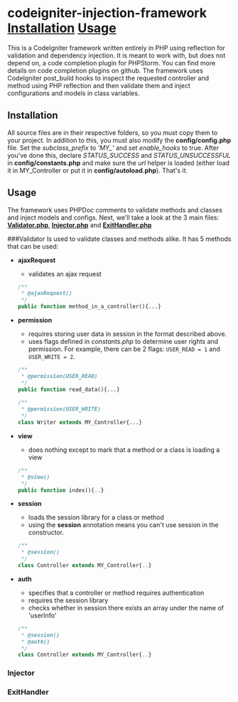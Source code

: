 # codeigniter-injection-framework [Installation](README.md:9) [Usage](README.md:17)
This is a CodeIgniter framework written entirely in PHP using reflection for 
validation and dependency injection. It is meant to work with, but does not depend on, a
code completion plugin for PHPStorm. You can find more details on
code completion plugins on github. The framework uses CodeIgniter post_build hooks
to inspect the requested controller and method using PHP reflection and then
validate them and inject configurations and models in class variables. 

## Installation
All source files are in their respective folders, so you must copy them to your project.
In addition to this, you must also modify the **config/config.php** file. Set the 
*subclass_prefix* to *'MY_'* and set *enable_hooks* to true. After you've done this,
declare *STATUS_SUCCESS* and *STATUS_UNSUCCESSFUL* in **config/constants.php** and 
make sure the *url* helper is loaded (either load it in MY_Controller or put it in 
**config/autoload.php**). That's it.

## Usage
The framework uses PHPDoc comments to validate methods and classes and inject models
and configs. Next, we'll take a look at the 3 main files: [**Validator.php**,](README.md:22) 
[**Injector.php**](README.md:34) and [**ExitHandler.php**](README.md:36)

###Validator
Is used to validate classes and methods alike. It has 5 methods that can be used:
 - **ajaxRequest**
    - validates an ajax request
    ```php
    /**
     * @ajaxRequest()
     */
    public function method_in_a_controller(){...}
    ```
 - **permission**
    - requires storing user data in session in the format described above.
    - uses flags defined in *constants.php* to determine user rights and permission.
    For example, there can be 2 flags: `USER_READ = 1` and `USER_WRITE = 2`.
    ```php
    /**
     * @permission(USER_READ)
     */
    public function read_data(){...}
     
    /**
     * @permission(USER_WRITE)
     */
    class Writer extends MY_Controller{...}
    ```
    
 - **view**
    - does nothing except to mark that a method or a class is loading a view
    ```php
    /**
     * @view()
     */
    public function index(){..}
    ```
    
 - **session**
    - loads the session library for a class or method
    - using the **session** annotation means you can't use session in the constructor.
    ```php
    /**
     * @session()
     */
    class Controller extends MY_Controller{..}
    ```
    
 - **auth**
    - specifies that a controller or method requires authentication
    - requires the session library
    - checks whether in session there exists an array under the name of 'userInfo'
    ```php
    /**
     * @session()
     * @auth()
     */
    class Controller extends MY_Controller{..}
    ```
 
 ### Injector
 
 ### ExitHandler
